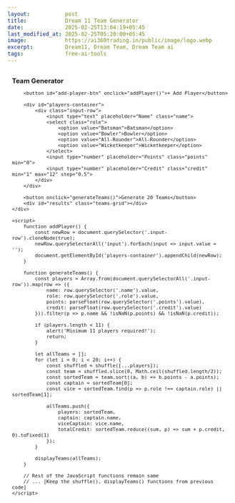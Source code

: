 ```yaml
---
layout:           post
title:            Dream 11 Team Generator
date:             2025-02-25T13:04:19+05:45
last_modified_at: 2025-02-25T05:20:00+05:45
image:            https://ai360trading.in/public/image/logo.webp
excerpt:          Dream11, Dream Team, Dream Team ai 
tags:             free-ai-tools
---
```


    
<!DOCTYPE html>
<html>
<head>
    <title>Team Generator</title>
    <style>
        .container { max-width: 800px; margin: 10px auto; padding: 10px; font-size: 0.9em; }
        .input-row { display: grid; grid-template-columns: 25% 20% 15% 15% 10%; gap: 5px; margin-bottom: 5px; }
        input, select { padding: 3px; font-size: 0.9em; }
        button { padding: 6px 10px; margin: 5px 0; font-size: 0.9em; }
        .teams-grid { display: grid; grid-template-columns: repeat(4, 1fr); gap: 5px; max-height: 60vh; overflow-y: auto; }
        .team-box { padding: 5px; border: 1px solid #ddd; margin: 2px; }
        .player-line { display: flex; justify-content: space-between; }
        #add-player-btn { margin-bottom: 10px; }
    </style>
</head>
<body>
    <div class="container">
        <h3 style="margin:5px 0">Team Generator</h3>
        
        <button id="add-player-btn" onclick="addPlayer()">+ Add Player</button>
        
        <div id="players-container">
            <div class="input-row">
                <input type="text" placeholder="Name" class="name">
                <select class="role">
                    <option value="Batsman">Batsman</option>
                    <option value="Bowler">Bowler</option>
                    <option value="All-Rounder">All-Rounder</option>
                    <option value="Wicketkeeper">Wicketkeeper</option>
                </select>
                <input type="number" placeholder="Points" class="points" min="0">
                <input type="number" placeholder="Credit" class="credit" min="1" max="12" step="0.5">
            </div>
        </div>

        <button onclick="generateTeams()">Generate 20 Teams</button>
        <div id="results" class="teams-grid"></div>
    </div>

    <script>
        function addPlayer() {
            const newRow = document.querySelector('.input-row').cloneNode(true);
            newRow.querySelectorAll('input').forEach(input => input.value = '');
            document.getElementById('players-container').appendChild(newRow);
        }

        function generateTeams() {
            const players = Array.from(document.querySelectorAll('.input-row')).map(row => ({
                name: row.querySelector('.name').value,
                role: row.querySelector('.role').value,
                points: parseFloat(row.querySelector('.points').value),
                credit: parseFloat(row.querySelector('.credit').value)
            })).filter(p => p.name && !isNaN(p.points) && !isNaN(p.credit));

            if (players.length < 11) {
                alert('Minimum 11 players required!');
                return;
            }

            let allTeams = [];
            for (let i = 0; i < 20; i++) {
                const shuffled = shuffle([...players]);
                const team = shuffled.slice(0, Math.ceil(shuffled.length/2));
                const sortedTeam = team.sort((a, b) => b.points - a.points);
                const captain = sortedTeam[0];
                const vice = sortedTeam.find(p => p.role !== captain.role) || sortedTeam[1];
                
                allTeams.push({
                    players: sortedTeam,
                    captain: captain.name,
                    viceCaptain: vice.name,
                    totalCredit: sortedTeam.reduce((sum, p) => sum + p.credit, 0).toFixed(1)
                });
            }

            displayTeams(allTeams);
        }

        // Rest of the JavaScript functions remain same
        // ... [Keep the shuffle(), displayTeams() functions from previous code]
    </script>
</body>
</html>
